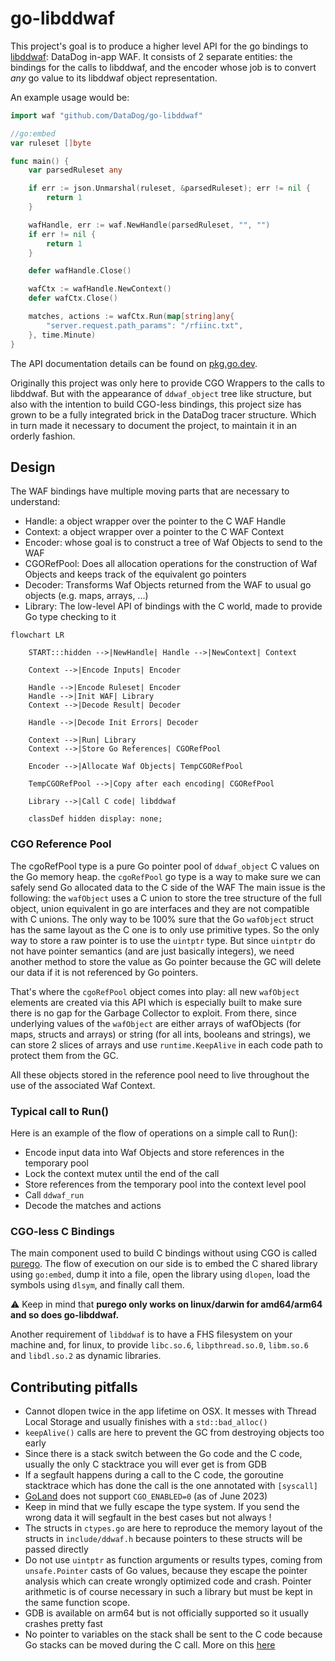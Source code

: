 # go-libddwaf

This project's goal is to produce a higher level API for the go bindings to [libddwaf](https://github.com/DataDog/libddwaf): DataDog in-app WAF.
It consists of 2 separate entities: the bindings for the calls to libddwaf, and the encoder whose job is to convert _any_ go value to its libddwaf object representation.

An example usage would be:

```go
import waf "github.com/DataDog/go-libddwaf"

//go:embed
var ruleset []byte

func main() {
    var parsedRuleset any

    if err := json.Unmarshal(ruleset, &parsedRuleset); err != nil {
        return 1
    }

    wafHandle, err := waf.NewHandle(parsedRuleset, "", "")
    if err != nil {
        return 1
    }

    defer wafHandle.Close()

    wafCtx := wafHandle.NewContext()
    defer wafCtx.Close()

    matches, actions := wafCtx.Run(map[string]any{
        "server.request.path_params": "/rfiinc.txt",
    }, time.Minute)
}
```

The API documentation details can be found on [pkg.go.dev](https://pkg.go.dev/github.com/DataDog/go-libddwaf).

Originally this project was only here to provide CGO Wrappers to the calls to libddwaf.
But with the appearance of `ddwaf_object` tree like structure,
but also with the intention to build CGO-less bindings, this project size has grown to be a fully integrated brick in the DataDog tracer structure.
Which in turn made it necessary to document the project, to maintain it in an orderly fashion.

## Design

The WAF bindings have multiple moving parts that are necessary to understand:

- Handle: a object wrapper over the pointer to the C WAF Handle
- Context: a object wrapper over a pointer to the C WAF Context
- Encoder: whose goal is to construct a tree of Waf Objects to send to the WAF
- CGORefPool: Does all allocation operations for the construction of Waf Objects and keeps track of the equivalent go pointers
- Decoder: Transforms Waf Objects returned from the WAF to usual go objects (e.g. maps, arrays, ...)
- Library: The low-level API of bindings with the C world, made to provide Go type checking to it

```mermaid
flowchart LR

    START:::hidden -->|NewHandle| Handle -->|NewContext| Context

    Context -->|Encode Inputs| Encoder

    Handle -->|Encode Ruleset| Encoder
    Handle -->|Init WAF| Library
    Context -->|Decode Result| Decoder

    Handle -->|Decode Init Errors| Decoder

    Context -->|Run| Library
    Context -->|Store Go References| CGORefPool

    Encoder -->|Allocate Waf Objects| TempCGORefPool

    TempCGORefPool -->|Copy after each encoding| CGORefPool

    Library -->|Call C code| libddwaf

    classDef hidden display: none;
```

### CGO Reference Pool

The cgoRefPool type is a pure Go pointer pool of `ddwaf_object` C values on the Go memory heap.
the `cgoRefPool` go type is a way to make sure we can safely send Go allocated data to the C side of the WAF
The main issue is the following: the `wafObject` uses a C union to store the tree structure of the full object,
union equivalent in go are interfaces and they are not compatible with C unions. The only way to be 100% sure
that the Go `wafObject` struct has the same layout as the C one is to only use primitive types. So the only way to
store a raw pointer is to use the `uintptr` type. But since `uintptr` do not have pointer semantics (and are just
basically integers), we need another method to store the value as Go pointer because the GC will delete our data if it
is not referenced by Go pointers.

That's where the `cgoRefPool` object comes into play: all new `wafObject` elements are created via this API which is especially
built to make sure there is no gap for the Garbage Collector to exploit. From there, since underlying values of the
`wafObject` are either arrays of wafObjects (for maps, structs and arrays) or string (for all ints, booleans and strings),
we can store 2 slices of arrays and use `runtime.KeepAlive` in each code path to protect them from the GC.

All these objects stored in the reference pool need to live throughout the use of the associated Waf Context.

### Typical call to Run()

Here is an example of the flow of operations on a simple call to Run():

- Encode input data into Waf Objects and store references in the temporary pool
- Lock the context mutex until the end of the call
- Store references from the temporary pool into the context level pool
- Call `ddwaf_run`
- Decode the matches and actions

### CGO-less C Bindings

The main component used to build C bindings without using CGO is called [purego](https://github.com/ebitengine/purego). The flow of execution on our side
is to embed the C shared library using `go:embed`, dump it into a file, open the library using `dlopen`, load the
symbols using `dlsym`, and finally call them.

⚠️ Keep in mind that **purego only works on linux/darwin for amd64/arm64 and so does go-libddwaf.**

Another requirement of `libddwaf` is to have a FHS filesystem on your machine and, for linux, to provide `libc.so.6`,
`libpthread.so.0`, `libm.so.6` and `libdl.so.2` as dynamic libraries.

## Contributing pitfalls

- Cannot dlopen twice in the app lifetime on OSX. It messes with Thread Local Storage and usually finishes with a `std::bad_alloc()`
- `keepAlive()` calls are here to prevent the GC from destroying objects too early
- Since there is a stack switch between the Go code and the C code, usually the only C stacktrace you will ever get is from GDB
- If a segfault happens during a call to the C code, the goroutine stacktrace which has done the call is the one annotated with `[syscall]`
- [GoLand](https://www.jetbrains.com/go/) does not support `CGO_ENABLED=0` (as of June 2023)
- Keep in mind that we fully escape the type system. If you send the wrong data it will segfault in the best cases but not always !
- The structs in `ctypes.go` are here to reproduce the memory layout of the structs in `include/ddwaf.h` because pointers to these structs will be passed directly
- Do not use `uintptr` as function arguments or results types, coming from `unsafe.Pointer` casts of Go values, because they escape the pointer analysis which can create wrongly optimized code and crash. Pointer arithmetic is of course necessary in such a library but must be kept in the same function scope.
- GDB is available on arm64 but is not officially supported so it usually crashes pretty fast
- No pointer to variables on the stack shall be sent to the C code because Go stacks can be moved during the C call. More on this [here](https://medium.com/@trinad536/escape-analysis-in-golang-fc81b78f3550)